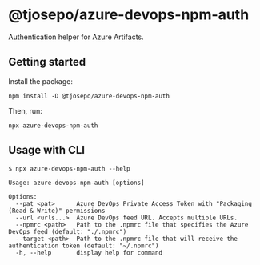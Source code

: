 # @tjosepo/azure-devops-npm-auth

Authentication helper for Azure Artifacts.

## Getting started

Install the package:

```
npm install -D @tjosepo/azure-devops-npm-auth
```

Then, run:

```
npx azure-devops-npm-auth
```



## Usage with CLI

```
$ npx azure-devops-npm-auth --help

Usage: azure-devops-npm-auth [options]

Options:
  --pat <pat>      Azure DevOps Private Access Token with "Packaging (Read & Write)" permissions
  --url <urls...>  Azure DevOps feed URL. Accepts multiple URLs.
  --npmrc <path>   Path to the .npmrc file that specifies the Azure DevOps feed (default: "./.npmrc")
  --target <path>  Path to the .npmrc file that will receive the authentication token (default: "~/.npmrc")
  -h, --help       display help for command
```